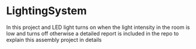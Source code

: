 # LightingSystem
In this project and LED light turns on when the light intensity in the room is low and turns off otherwise a detailed report is included in the repo to explain this assembly project in details
